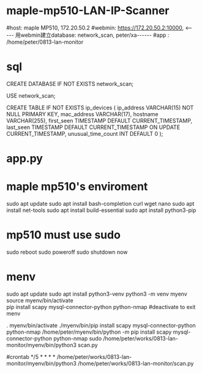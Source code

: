 # maple-mp510-LAN-IP-Scanner

#host: maple MP510, 172.20.50.2
#webmin: https://172.20.50.2:10000, <----- 用webmin建立database: network_scan, peter/xa------
#app : /home/peter/0813-lan-monitor
# sql
CREATE DATABASE IF NOT EXISTS network_scan;

USE network_scan;

CREATE TABLE IF NOT EXISTS ip_devices (
    ip_address VARCHAR(15) NOT NULL PRIMARY KEY,
    mac_address VARCHAR(17),
    hostname VARCHAR(255),
    first_seen TIMESTAMP DEFAULT CURRENT_TIMESTAMP,
    last_seen TIMESTAMP DEFAULT CURRENT_TIMESTAMP ON UPDATE CURRENT_TIMESTAMP,
    unusual_time_count INT DEFAULT 0
);

# app.py


# maple mp510's enviroment
sudo apt update
sudo apt install bash-completion curl wget nano
sudo apt install net-tools
sudo apt install build-essential
sudo apt install python3-pip

# mp510 must use sudo
sudo reboot
sudo poweroff
sudo shutdown now

# menv
sudo apt update
sudo apt install python3-venv
python3 -m venv myenv
source myenv/bin/activate  
pip install scapy mysql-connector-python python-nmap  #deactivate to exit menv

. myenv/bin/activate
./myenv/bin/pip install scapy mysql-connector-python python-nmap
/home/peter/myenv/bin/python -m pip install scapy mysql-connector-python python-nmap
sudo /home/peter/works/0813-lan-monitor/myenv/bin/python3 scan.py

#crontab
*/5 * * * * /home/peter/works/0813-lan-monitor/myenv/bin/python3 /home/peter/works/0813-lan-monitor/scan.py





